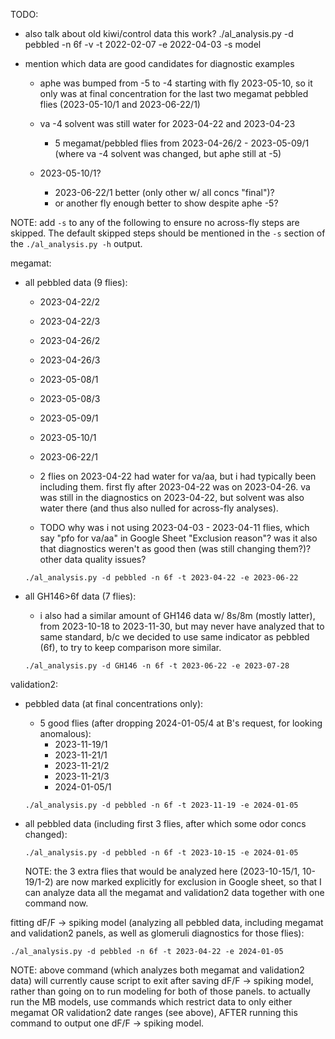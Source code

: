 TODO:
- also talk about old kiwi/control data
  this work?
  ./al_analysis.py -d pebbled -n 6f -v -t 2022-02-07 -e 2022-04-03 -s model


- mention which data are good candidates for diagnostic examples
  - aphe was bumped from -5 to -4 starting with fly 2023-05-10, so it only was at final
    concentration for the last two megamat pebbled flies (2023-05-10/1 and 2023-06-22/1)

  - va -4 solvent was still water for 2023-04-22 and 2023-04-23
    - 5 megamat/pebbled flies from 2023-04-26/2 - 2023-05-09/1
      (where va -4 solvent was changed, but aphe still at -5)

  - 2023-05-10/1?
    - 2023-06-22/1 better (only other w/ all concs "final")?
    - or another fly enough better to show despite aphe -5?


NOTE: add `-s` to any of the following to ensure no across-fly steps are skipped.
The default skipped steps should be mentioned in the `-s` section of the
`./al_analysis.py -h` output.


megamat:
- all pebbled data (9 flies):
  - 2023-04-22/2
  - 2023-04-22/3
  - 2023-04-26/2
  - 2023-04-26/3
  - 2023-05-08/1
  - 2023-05-08/3
  - 2023-05-09/1
  - 2023-05-10/1
  - 2023-06-22/1

  - 2 flies on 2023-04-22 had water for va/aa, but i had typically been including them.
    first fly after 2023-04-22 was on 2023-04-26. va was still in the diagnostics on
    2023-04-22, but solvent was also water there (and thus also nulled for across-fly
    analyses).

  - TODO why was i not using 2023-04-03 - 2023-04-11 flies, which say
    "pfo for va/aa" in Google Sheet "Exclusion reason"? was it also that diagnostics
    weren't as good then (was still changing them?)? other data quality issues?

  ```
  ./al_analysis.py -d pebbled -n 6f -t 2023-04-22 -e 2023-06-22
  ```


- all GH146>6f data (7 flies):
  - i also had a similar amount of GH146 data w/ 8s/8m (mostly latter), from
    2023-10-18 to 2023-11-30, but may never have analyzed that to same standard,
    b/c we decided to use same indicator as pebbled (6f), to try to keep comparison more
    similar.

  ```
  ./al_analysis.py -d GH146 -n 6f -t 2023-06-22 -e 2023-07-28
  ```


validation2:
- pebbled data (at final concentrations only):
  - 5 good flies (after dropping 2024-01-05/4 at B's request, for looking anomalous):
    - 2023-11-19/1
    - 2023-11-21/1
    - 2023-11-21/2
    - 2023-11-21/3
    - 2024-01-05/1

  ```
  ./al_analysis.py -d pebbled -n 6f -t 2023-11-19 -e 2024-01-05
  ```


- all pebbled data (including first 3 flies, after which some odor concs changed):

  ```
  ./al_analysis.py -d pebbled -n 6f -t 2023-10-15 -e 2024-01-05
  ```

  NOTE: the 3 extra flies that would be analyzed here (2023-10-15/1, 10-19/1-2) are now
  marked explicitly for exclusion in Google sheet, so that I can analyze data
  all the megamat and validation2 data together with one command now.


fitting dF/F -> spiking model (analyzing all pebbled data, including megamat and
validation2 panels, as well as glomeruli diagnostics for those flies):
```
./al_analysis.py -d pebbled -n 6f -t 2023-04-22 -e 2024-01-05
```

NOTE: above command (which analyzes both megamat and validation2 data) will currently
cause script to exit after saving dF/F -> spiking model, rather than going on to run
modeling for both of those panels. to actually run the MB models, use commands which
restrict data to only either megamat OR validation2 date ranges (see above), AFTER
running this command to output one dF/F -> spiking model.
